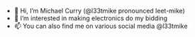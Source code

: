- 👋 Hi, I’m Michael Curry (@l33tmike pronounced leet-mike)
- 👀 I’m interested in making electronics do my bidding
- 📫 You can also find me on various social media @l33tmike
